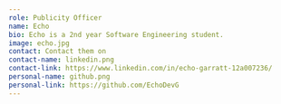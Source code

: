 ```yaml
---
role: Publicity Officer
name: Echo
bio: Echo is a 2nd year Software Engineering student.
image: echo.jpg
contact: Contact them on 
contact-name: linkedin.png 
contact-link: https://www.linkedin.com/in/echo-garratt-12a007236/
personal-name: github.png
personal-link: https://github.com/EchoDevG
---
```


